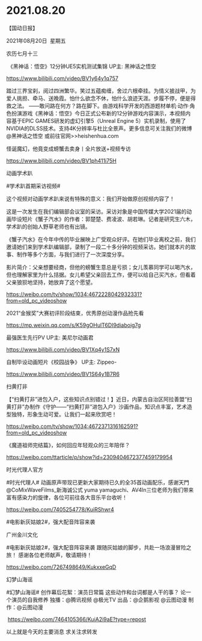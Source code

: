 ﻿#  2021.08.20
【国动日报】

2021年08月20日  星期五


农历七月十三


 《黑神话：悟空》12分钟UE5实机测试集锦 UP主: 黑神话之悟空

https://www.bilibili.com/video/BV1y64y1q757

踏过三界宝刹，阅过四洲繁华。笑过五蕴痴缠，舍过六根牵挂。为情义披战甲，为爱人挑担、牵马、送晚霞。怕什么欲念不休，怕什么浪迹天涯。步履不停，便是得救之法。 ——敢问路在何方？路在脚下。由游戏科学开发的西游题材单机·动作·角色扮演游戏《黑神话：悟空》今日正式公布新的12分钟游戏内容演示，本视频内容基于EPIC GAMES研发的虚幻引擎5（Unreal Engine 5）实机录制，使用了NVIDIA的DLSS技术。支持4K分辨率与杜比全景声。更多信息可关注我们的微博@黑神话之悟空 或前往官网>>heishenhua.com

怪诞魔幻，他竟变成螃蟹去卖身丨全片放送+视频专访

https://www.bilibili.com/video/BV1ph411i75H





动画学术趴               


#学术趴首期采访视频#

这个视频对动画学术趴来说有特殊的意义：我们开始做原创视频内容了！

这是一次发生在我们编辑部会议室的采访。采访对象是中国传媒大学2021届的动画毕设短片《蟹子汽水》的作者：郭楚楚、费凌波、胡若琳。记者是研究生六木，学术趴的创始人野草老师也有出镜。

《蟹子汽水》在今年中传的毕业展映上广受观众好评。在她们毕业离校之前，我们邀请她们来到学术趴编辑部，录制了一段二十多分钟的视频采访。她们就本片的故事、制作等多个方面，与我们进行了一次深度分享。

影片简介：父亲想要经商，但他的螃蟹生意总是亏损；女儿羡慕同学可以喝汽水，但也理解家里为什么拮据。女儿希望父亲回去工作，便可以给自己买汽水，但看着父亲狼狈地坚持，她放弃了这个愿望。


https://weibo.com/tv/show/1034:4672228042932331?from=old_pc_videoshow

2021“金猴奖”大赛初评阶段结束，优秀原创动漫作品抢先看


https://mp.weixin.qq.com/s/K59gOHulT6DI9diaboig7g

最强医生先行PV UP主: 美尼尔动画君

https://www.bilibili.com/video/BV1Xq4y1S7xN

自制毕设动画短片《校园战争》 UP主: Zippeo-

https://www.bilibili.com/video/BV1S64y1B7R6

扫黄打非                     


【“扫黄打非”进包入户，这些知识点别错过！】近日，内蒙古自治区阿拉善盟“扫黄打非”办制作《守护——“扫黄打非”进包入户》沙画作品，知识点丰富，艺术造型独特，形象生动可爱。让我们一起来欣赏吧️️！

https://weibo.com/tv/show/1034:4672371316162591?from=old_pc_videoshow

《魔道祖师完结篇》，如何回应年轻观众的三年陪伴？

https://weibo.com/ttarticle/p/show?id=2309404672377459179954


时光代理人官方                


#时光代理人# 动画原声带现已更新大家期待已久的全35首动画配乐，感谢天門@CoMixWaveFilms_新海诚公式 yuma yamaguchi、AV4ln三位老师为我们带来富有感染力的旋律，各位可前往各大音乐平台收听！

https://weibo.com/7405254778/KuiRShwr4

#电影新灰姑娘2#，强大配音阵容来袭

广州金川文化                


#电影新灰姑娘2#，强大配音阵容来袭
跟随灰姑娘的脚步，共赴一场浪漫冒险之旅！
感谢各位老师献声，敬请期待！

https://weibo.com/7267498649/KukxxeGqD

幻梦山海谣                 


#幻梦山海谣# 创作幕后花絮：演员日常篇
这些动作和台词都是人干的事？
论一个演员的自我修养
独播：@腾讯视频 @极光TV
出品：@企鹅影视 @云图动漫
制作：@云图动漫


 https://weibo.com/7464105366/KuiA2i9aE?type=repost

以上就是今天的主要消息
求关注求转发




























